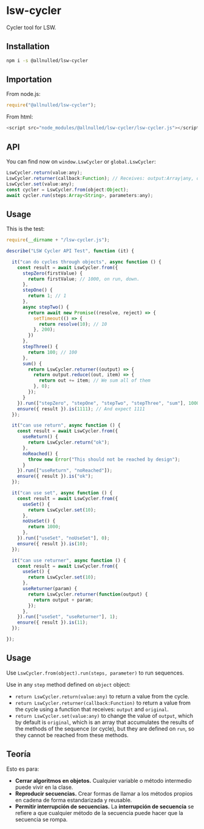 # lsw-cycler

Cycler tool for LSW.

## Installation

```sh
npm i -s @allnulled/lsw-cycler
```

## Importation

From node.js:

```js
require("@allnulled/lsw-cycler");
```

From html:

```js
<script src="node_modules/@allnulled/lsw-cycler/lsw-cycler.js"></script>
```

## API

You can find now on `window.LswCycler` or `global.LswCycler`:

```js
LswCycler.return(value:any);
LswCycler.returner(callback:Function); // Receives: output:Array|any, original:Array
LswCycler.set(value:any);
const cycler = LswCycler.from(object:Object);
await cycler.run(steps:Array<String>, parameters:any);
```

## Usage

This is the test:

```js
require(__dirname + "/lsw-cycler.js");

describe("LSW Cycler API Test", function (it) {

  it("can do cycles through objects", async function () {
    const result = await LswCycler.from({
      stepZero(firstValue) {
        return firstValue; // 1000, on run, down.
      },
      stepOne() {
        return 1; // 1
      },
      async stepTwo() {
        return await new Promise((resolve, reject) => {
          setTimeout(() => {
            return resolve(10); // 10
          }, 200);
        })
      },
      stepThree() {
        return 100; // 100
      },
      sum() {
        return LswCycler.returner((output) => {
          return output.reduce((out, item) => {
            return out += item; // We sum all of them
          }, 0);
        });
      }
    }).run(["stepZero", "stepOne", "stepTwo", "stepThree", "sum"], 1000);
    ensure({ result }).is(1111); // And expect 1111
  });

  it("can use return", async function () {
    const result = await LswCycler.from({
      useReturn() {
        return LswCycler.return("ok");
      },
      noReached() {
        throw new Error("This should not be reached by design");
      }
    }).run(["useReturn", "noReached"]);
    ensure({ result }).is("ok");
  });

  it("can use set", async function () {
    const result = await LswCycler.from({
      useSet() {
        return LswCycler.set(10);
      },
      noUseSet() {
        return 1000;
      },
    }).run(["useSet", "noUseSet"], 0);
    ensure({ result }).is(10);
  });

  it("can use returner", async function () {
    const result = await LswCycler.from({
      useSet() {
        return LswCycler.set(10);
      },
      useReturner(param) {
        return LswCycler.returner(function(output) {
          return output + param;
        });
      },
    }).run(["useSet", "useReturner"], 1);
    ensure({ result }).is(11);
  });

});
```

## Usage

Use `LswCycler.from(object).run(steps, parameter)` to run sequences.

Use in any `step` method defined on `object` object:

  - `return LswCycler.return(value:any)` to return a value from the cycle.
  - `return LswCycler.returner(callback:Function)` to return a value from the cycle using a function that receives: `output` and `original`.
  - `return LswCycler.set(value:any)` to change the value of `output`, which by default is `original`, which is an array that accumulates the results of the methods of the sequence (or cycle), but they are defined on `run`, so they cannot be reached from these methods.



## Teoría

Esto es para:

- **Cerrar algoritmos en objetos.** Cualquier variable o método intermedio puede vivir en la clase.
- **Reproducir secuencias.** Crear formas de llamar a los métodos propios en cadena de forma estandarizada y reusable.
- **Permitir interrupción de secuencias.** La **interrupción de secuencia** se refiere a que cualquier método de la secuencia puede hacer que la secuencia se rompa.

